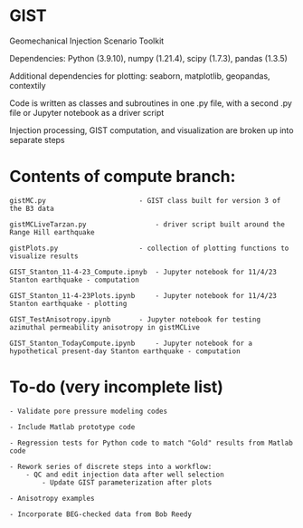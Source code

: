 # GIST

Geomechanical Injection Scenario Toolkit

Dependencies: Python (3.9.10), numpy (1.21.4), scipy (1.7.3), pandas (1.3.5)

Additional dependencies for plotting: seaborn, matplotlib, geopandas, contextily

Code is written as classes and subroutines in one .py file, with a second .py file or Jupyter notebook as a driver script

Injection processing, GIST computation, and visualization are broken up into separate steps

# Contents of compute branch:

	gistMC.py               		- GIST class built for version 3 of the B3 data
  
	gistMCLiveTarzan.py         		- driver script built around the Range Hill earthquake

	gistPlots.py		    		- collection of plotting functions to visualize results

	GIST_Stanton_11-4-23_Compute.ipnyb	- Jupyter notebook for 11/4/23 Stanton earthquake - computation

	GIST_Stanton_11-4-23Plots.ipynb		- Jupyter notebook for 11/4/23 Stanton earthquake - plotting

	GIST_TestAnisotropy.ipynb		- Jupyter notebook for testing azimuthal permeability anisotropy in gistMCLive

   	GIST_Stanton_TodayCompute.ipynb		- Jupyter notebook for a hypothetical present-day Stanton earthquake - computation

# To-do (very incomplete list)

	- Validate pore pressure modeling codes
  
	- Include Matlab prototype code
  
	- Regression tests for Python code to match "Gold" results from Matlab code

 	- Rework series of discrete steps into a workflow:
  		- QC and edit injection data after well selection
    		- Update GIST parameterization after plots
  
	- Anisotropy examples
  
	- Incorporate BEG-checked data from Bob Reedy
